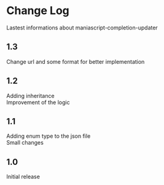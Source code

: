 # Change Log
Lastest informations about maniascript-completion-updater

## 1.3

Change url and some format for better implementation

## 1.2

Adding inheritance  
Improvement of the logic

## 1.1

Adding enum type to the json file  
Small changes

## 1.0

Initial release
